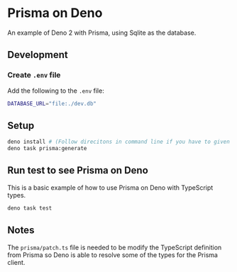 # Prisma on Deno

An example of Deno 2 with Prisma, using Sqlite as the database.

## Development

### Create `.env` file

Add the following to the `.env` file:

```bash
DATABASE_URL="file:./dev.db"
```

## Setup

```bash
deno install # (Follow direcitons in command line if you have to given additional permissions)
deno task prisma:generate
```

## Run test to see Prisma on Deno

This is a basic example of how to use Prisma on Deno with TypeScript types.

```bash
deno task test
```

## Notes

The `prisma/patch.ts` file is needed to be modify the TypeScript definition from Prisma so Deno is able to resolve some of the types for the Prisma client.
